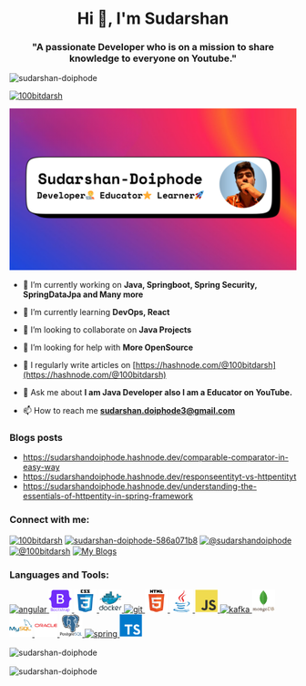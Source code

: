 <h1 align="center">Hi 👋, I'm Sudarshan</h1>
<h3 align="center">"A passionate Developer who is on a mission to share knowledge to everyone on Youtube."</h3>

<p align="left"> <img src="https://komarev.com/ghpvc/?username=sudarshan-doiphode&label=Profile%20views&color=0e75b6&style=flat" alt="sudarshan-doiphode" /> </p>

<p align="left"> <a href="https://twitter.com/100bitdarsh" target="blank"><img src="https://img.shields.io/twitter/follow/100bitdarsh?logo=twitter&style=for-the-badge" alt="100bitdarsh" /></a> </p>

![Profile Header](./profile.png)

- 🔭 I’m currently working on **Java, Springboot, Spring Security, SpringDataJpa and Many more**

- 🌱 I’m currently learning **DevOps, React**

- 👯 I’m looking to collaborate on **Java Projects**

- 🤝 I’m looking for help with **More OpenSource**

- 📝 I regularly write articles on [https://hashnode.com/@100bitdarsh](https://hashnode.com/@100bitdarsh)

- 💬 Ask me about **I am Java Developer also I am a Educator on YouTube.**

- 📫 How to reach me **sudarshan.doiphode3@gmail.com**

### Blogs posts
- https://sudarshandoiphode.hashnode.dev/comparable-comparator-in-easy-way
- https://sudarshandoiphode.hashnode.dev/responseentityt-vs-httpentityt
- https://sudarshandoiphode.hashnode.dev/understanding-the-essentials-of-httpentity-in-spring-framework
<!-- BLOG-POST-LIST:START -->
<!-- BLOG-POST-LIST:END -->

<h3 align="left">Connect with me:</h3>
<p align="left">
<a href="https://twitter.com/100bitdarsh" target="blank"><img align="center" src="https://raw.githubusercontent.com/rahuldkjain/github-profile-readme-generator/master/src/images/icons/Social/twitter.svg" alt="100bitdarsh" height="30" width="40" /></a>
<a href="https://linkedin.com/in/sudarshan-doiphode" target="blank"><img align="center" src="https://raw.githubusercontent.com/rahuldkjain/github-profile-readme-generator/master/src/images/icons/Social/linked-in-alt.svg" alt="sudarshan-doiphode-586a071b8" height="30" width="40" /></a>
<a href="https://hashnode.com/@100bitdarsh" target="blank"><img align="center" src="https://raw.githubusercontent.com/rahuldkjain/github-profile-readme-generator/master/src/images/icons/Social/hashnode.svg" alt="@sudarshandoiphode" height="30" width="40" /></a>
<a href="https://www.youtube.com/@100bitdarsh" target="blank"><img align="center" src="https://raw.githubusercontent.com/rahuldkjain/github-profile-readme-generator/master/src/images/icons/Social/youtube.svg" alt="@100bitdarsh" height="30" width="40" /></a>
<a href="https://hashnode.com/@100bitdarsh" target="blank"><img align="center" src="https://raw.githubusercontent.com/rahuldkjain/github-profile-readme-generator/master/src/images/icons/Social/rss.svg" alt="My Blogs" height="30" width="40" /></a>
</p>

<h3 align="left">Languages and Tools:</h3>
<p align="left"> <a href="https://angular.io" target="_blank" rel="noreferrer"> <img src="https://angular.io/assets/images/logos/angular/angular.svg" alt="angular" width="40" height="40"/> </a> <a href="https://getbootstrap.com" target="_blank" rel="noreferrer"> <img src="https://raw.githubusercontent.com/devicons/devicon/master/icons/bootstrap/bootstrap-plain-wordmark.svg" alt="bootstrap" width="40" height="40"/> </a> <a href="https://www.w3schools.com/css/" target="_blank" rel="noreferrer"> <img src="https://raw.githubusercontent.com/devicons/devicon/master/icons/css3/css3-original-wordmark.svg" alt="css3" width="40" height="40"/> </a> <a href="https://www.docker.com/" target="_blank" rel="noreferrer"> <img src="https://raw.githubusercontent.com/devicons/devicon/master/icons/docker/docker-original-wordmark.svg" alt="docker" width="40" height="40"/> </a> <a href="https://git-scm.com/" target="_blank" rel="noreferrer"> <img src="https://www.vectorlogo.zone/logos/git-scm/git-scm-icon.svg" alt="git" width="40" height="40"/> </a> <a href="https://www.w3.org/html/" target="_blank" rel="noreferrer"> <img src="https://raw.githubusercontent.com/devicons/devicon/master/icons/html5/html5-original-wordmark.svg" alt="html5" width="40" height="40"/> </a> <a href="https://www.java.com" target="_blank" rel="noreferrer"> <img src="https://raw.githubusercontent.com/devicons/devicon/master/icons/java/java-original.svg" alt="java" width="40" height="40"/> </a> <a href="https://developer.mozilla.org/en-US/docs/Web/JavaScript" target="_blank" rel="noreferrer"> <img src="https://raw.githubusercontent.com/devicons/devicon/master/icons/javascript/javascript-original.svg" alt="javascript" width="40" height="40"/> </a> <a href="https://kafka.apache.org/" target="_blank" rel="noreferrer"> <img src="https://www.vectorlogo.zone/logos/apache_kafka/apache_kafka-icon.svg" alt="kafka" width="40" height="40"/> </a> <a href="https://www.mongodb.com/" target="_blank" rel="noreferrer"> <img src="https://raw.githubusercontent.com/devicons/devicon/master/icons/mongodb/mongodb-original-wordmark.svg" alt="mongodb" width="40" height="40"/> </a> <a href="https://www.mysql.com/" target="_blank" rel="noreferrer"> <img src="https://raw.githubusercontent.com/devicons/devicon/master/icons/mysql/mysql-original-wordmark.svg" alt="mysql" width="40" height="40"/> </a> <a href="https://www.oracle.com/" target="_blank" rel="noreferrer"> <img src="https://raw.githubusercontent.com/devicons/devicon/master/icons/oracle/oracle-original.svg" alt="oracle" width="40" height="40"/> </a> <a href="https://www.postgresql.org" target="_blank" rel="noreferrer"> <img src="https://raw.githubusercontent.com/devicons/devicon/master/icons/postgresql/postgresql-original-wordmark.svg" alt="postgresql" width="40" height="40"/> </a> <a href="https://spring.io/" target="_blank" rel="noreferrer"> <img src="https://www.vectorlogo.zone/logos/springio/springio-icon.svg" alt="spring" width="40" height="40"/> </a> <a href="https://www.typescriptlang.org/" target="_blank" rel="noreferrer"> <img src="https://raw.githubusercontent.com/devicons/devicon/master/icons/typescript/typescript-original.svg" alt="typescript" width="40" height="40"/> </a> </p>

<p><img align="center" src="https://github-readme-stats.vercel.app/api/top-langs?username=sudarshan-doiphode&show_icons=true&locale=en&layout=compact" alt="sudarshan-doiphode" /></p>

<p><img align="center" src="https://github-readme-streak-stats.herokuapp.com/?user=sudarshan-doiphode&" alt="sudarshan-doiphode" /></p>

